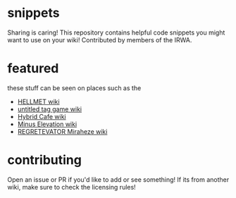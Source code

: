 # snippets
Sharing is caring! This repository contains helpful code snippets you might want to use on your wiki! Contributed by members of the IRWA. 

# featured

these stuff can be seen on places such as the
- [HELLMET wiki](https://hellmet.miraheze.org)
- [untitled tag game wiki](https://utg.miraheze.org)
- [Hybrid Cafe wiki](https://hybridcafe.wiki)
- [Minus Elevation wiki](https://minuselevation.miraheze.org)
- [REGRETEVATOR Miraheze wiki](https://regretevator.miraheze.org)

# contributing
Open an issue or PR if you'd like to add or see something! If its from another wiki, make sure to check the licensing rules! 